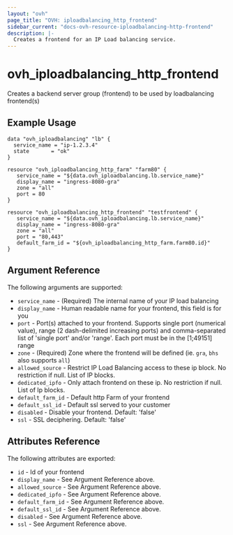 ```yaml
---
layout: "ovh"
page_title: "OVH: iploadbalancing_http_frontend"
sidebar_current: "docs-ovh-resource-iploadbalancing-http-frontend"
description: |-
  Creates a frontend for an IP Load balancing service.
---
```


# ovh\_iploadbalancing\_http_frontend

Creates a backend server group (frontend) to be used by loadbalancing frontend(s)

## Example Usage

```
data "ovh_iploadbalancing" "lb" {
  service_name = "ip-1.2.3.4"
  state       = "ok"
}

resource "ovh_iploadbalancing_http_farm" "farm80" {
   service_name = "${data.ovh_iploadbalancing.lb.service_name}"
   display_name = "ingress-8080-gra"
   zone = "all"
   port = 80
}

resource "ovh_iploadbalancing_http_frontend" "testfrontend" {
   service_name = "${data.ovh_iploadbalancing.lb.service_name}"
   display_name = "ingress-8080-gra"
   zone = "all"
   port = "80,443"
   default_farm_id = "${ovh_iploadbalancing_http_farm.farm80.id}"
}
```

## Argument Reference

The following arguments are supported:

* `service_name` - (Required) The internal name of your IP load balancing
* `display_name` - Human readable name for your frontend, this field is for you
* `port` - Port(s) attached to your frontend. Supports single port (numerical value),
   range (2 dash-delimited increasing ports) and comma-separated list of 'single port'
   and/or 'range'. Each port must be in the [1;49151] range
* `zone` - (Required) Zone where the frontend will be defined (ie. `gra`, `bhs` also supports `all`)
* `allowed_source` - Restrict IP Load Balancing access to these ip block. No restriction if null. List of IP blocks.
* `dedicated_ipfo` - Only attach frontend on these ip. No restriction if null. List of Ip blocks.
* `default_farm_id` - Default http Farm of your frontend
* `default_ssl_id` - Default ssl served to your customer
* `disabled` - Disable your frontend. Default: 'false'
* `ssl` - SSL deciphering. Default: 'false'


## Attributes Reference

The following attributes are exported:

* `id` - Id of your frontend
* `display_name` - See Argument Reference above.
* `allowed_source` - See Argument Reference above.
* `dedicated_ipfo` - See Argument Reference above.
* `default_farm_id` - See Argument Reference above.
* `default_ssl_id` - See Argument Reference above.
* `disabled` - See Argument Reference above.
* `ssl` - See Argument Reference above.
